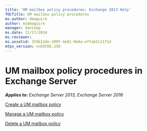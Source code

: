 ```yaml
---
title: 'UM mailbox policy procedures: Exchange 2013 Help'
TOCTitle: UM mailbox policy procedures
ms.author: dmaguire
author: msdmaguire
manager: dansimp
ms.date: 11/17/2014
ms.reviewer: 
ms.assetid: 37db12de-109f-4e81-9e6a-effab2c2171d
mtps_version: v=EXCHG.150
---
```


# UM mailbox policy procedures in Exchange Server

_**Applies to:** Exchange Server 2013, Exchange Server 2016_

[Create a UM mailbox policy](create-um-mailbox-policy-exchange-2013-help.md)

[Manage a UM mailbox policy](manage-um-mailbox-policy-exchange-2013-help.md)

[Delete a UM mailbox policy](delete-um-mailbox-policy-exchange-2013-help.md)
